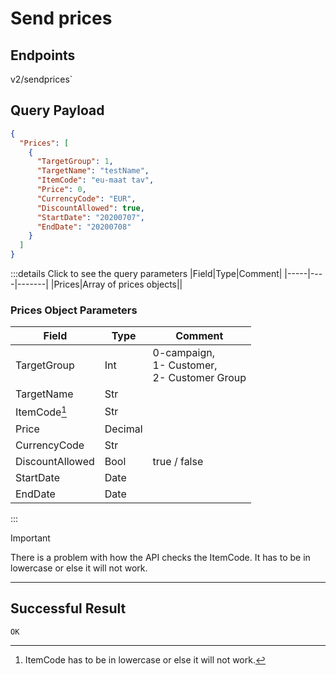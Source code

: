 # Send prices

## Endpoints

<!--@include: @/dist/md/api_url.md-->v2/sendprices`

## Query Payload
```json
{
  "Prices": [
    {
      "TargetGroup": 1,
      "TargetName": "testName",
      "ItemCode": "eu-maat tav",
      "Price": 0,
      "CurrencyCode": "EUR",
      "DiscountAllowed": true,
      "StartDate": "20200707",
      "EndDate": "20200708"
    }
  ]
}
```

:::details Click to see the query parameters
|Field|Type|Comment|
|-----|----|-------|
|Prices|Array of prices objects||

### Prices Object Parameters

|Field|Type|Comment|
|-----|----|-------|
|TargetGroup|Int|0-campaign, <br>1- Customer, <br>2- Customer Group|
|TargetName|Str||	
|ItemCode[^1]|Str||	
|Price|Decimal||
|CurrencyCode|Str||
|DiscountAllowed|Bool|true / false|
|StartDate|Date||	
|EndDate|Date||
:::

>[!IMPORTANT]
>There is a problem with how the API checks the ItemCode. It has to be in lowercase or else it will not work.

---
## Successful Result
```text
OK
```

[^1]: ItemCode has to be in lowercase or else it will not work.